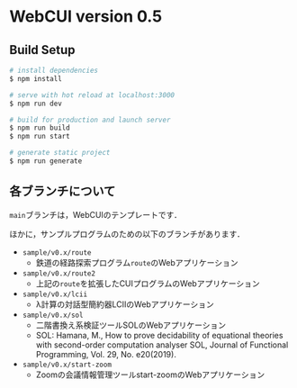 # WebCUI version 0.5

## Build Setup

```bash
# install dependencies
$ npm install

# serve with hot reload at localhost:3000
$ npm run dev

# build for production and launch server
$ npm run build
$ npm run start

# generate static project
$ npm run generate
```

## 各ブランチについて

`main`ブランチは，WebCUIのテンプレートです．

ほかに，サンプルプログラムのための以下のブランチがあります．

* `sample/v0.x/route`
    * 鉄道の経路探索プログラム`route`のWebアプリケーション
* `sample/v0.x/route2`
    * 上記の`route`を拡張したCUIプログラムのWebアプリケーション
* `sample/v0.x/lcii`
    * λ計算の対話型簡約器LCIIのWebアプリケーション
* `sample/v0.x/sol`
    * 二階書換え系検証ツールSOLのWebアプリケーション
    * SOL: Hamana, M., How to prove decidability of equational theories with second-order computation analyser SOL, Journal of Functional Programming, Vol. 29, No. e20(2019).
* `sample/v0.x/start-zoom`
    * Zoomの会議情報管理ツールstart-zoomのWebアプリケーション

